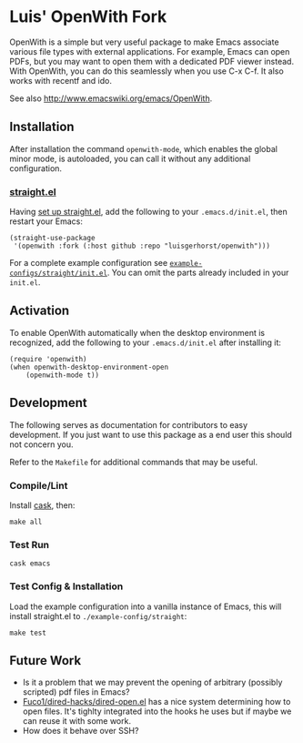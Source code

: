 # Luis' OpenWith Fork

OpenWith is a simple but very useful package to make Emacs associate various
file types with external applications.  For example, Emacs can open PDFs, but
you may want to open them with a dedicated PDF viewer instead.  With OpenWith,
you can do this seamlessly when you use C-x C-f.  It also works with recentf and
ido.

See also http://www.emacswiki.org/emacs/OpenWith.

## Installation

After installation the command `openwith-mode`, which enables the global minor mode, is autoloaded, you can call it without any additional configuration.

### [straight.el](https://github.com/raxod502/straight.el)

Having [set up straight.el](https://github.com/raxod502/straight.el#getting-started), add the following to your `.emacs.d/init.el`, then restart your Emacs:

``` emacs-lisp
(straight-use-package
 '(openwith :fork (:host github :repo "luisgerhorst/openwith")))
```

For a complete example configuration see [`example-configs/straight/init.el`](./example-configs/straight/init.el). You can omit the parts already included in your `init.el`.

## Activation

To enable OpenWith automatically when the desktop environment is recognized, add the following to your `.emacs.d/init.el` after installing it:

``` emacs-lisp
(require 'openwith)
(when openwith-desktop-environment-open
    (openwith-mode t))
```

## Development

The following serves as documentation for contributors to easy development. If you just want to use this package as a end user this should not concern you.

Refer to the `Makefile` for additional commands that may be useful.

### Compile/Lint

Install [cask](https://github.com/cask/cask), then:

``` shell
make all
```

### Test Run

``` shell
cask emacs
```

### Test Config & Installation

Load the example configuration into a vanilla instance of Emacs, this will install straight.el to `./example-config/straight`:

``` shell
make test
```

## Future Work

- Is it a problem that we may prevent the opening of arbitrary (possibly scripted) pdf files in Emacs?
- [Fuco1/dired-hacks/dired-open.el](https://github.com/Fuco1/dired-hacks/blob/master/dired-open.el) has a nice system determining how to open files. It's tighlty integrated into the hooks he uses but if maybe we can reuse it with some work.
- How does it behave over SSH?
